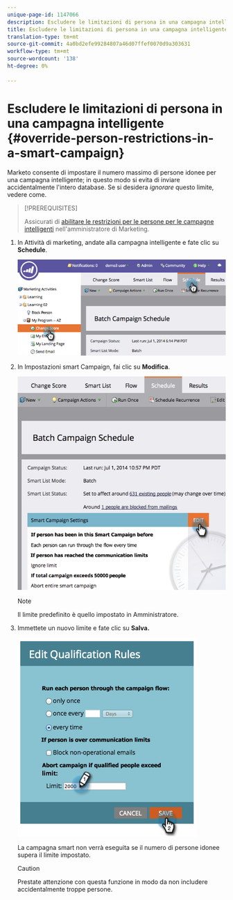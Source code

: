 ```yaml
---
unique-page-id: 1147066
description: Escludere le limitazioni di persona in una campagna intelligente - Documenti Marketo - Documentazione del prodotto
title: Escludere le limitazioni di persona in una campagna intelligente
translation-type: tm+mt
source-git-commit: 4a0bd2efe99284807a46d07ffef0070d9a303631
workflow-type: tm+mt
source-wordcount: '138'
ht-degree: 0%

---
```



# Escludere le limitazioni di persona in una campagna intelligente {#override-person-restrictions-in-a-smart-campaign}

Marketo consente di impostare il numero massimo di persone idonee per una campagna intelligente; in questo modo si evita di inviare accidentalmente l&#39;intero database. Se si desidera _ignorare_ questo limite, vedere come.

>[!PREREQUISITES]
>
>Assicurati di [abilitare le restrizioni per le persone per le campagne intelligenti](/help/marketo/product-docs/administration/email-setup/enable-person-restrictions-for-smart-campaigns.md) nell&#39;amministratore di Marketing.

1. In Attività di marketing, andate alla campagna intelligente e fate clic su **Schedule**.

   ![](assets/one.png)

1. In Impostazioni smart Campaign, fai clic su **Modifica**.

   ![](assets/two.png)

   >[!NOTE]
   >
   >Il limite predefinito è quello impostato in Amministratore.

1. Immettete un nuovo limite e fate clic su **Salva.**

   ![](assets/three.png)

   La campagna smart non verrà eseguita se il numero di persone idonee supera il limite impostato.

   >[!CAUTION]
   >
   >Prestate attenzione con questa funzione in modo da non includere accidentalmente troppe persone.
